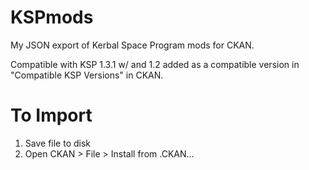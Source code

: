 # KSPmods
My JSON export of Kerbal Space Program mods for CKAN.

Compatible with KSP 1.3.1 w/ and 1.2 added as a compatible version in "Compatible KSP Versions" in CKAN.

# To Import
1. Save file to disk 
2. Open CKAN > File > Install from .CKAN...
